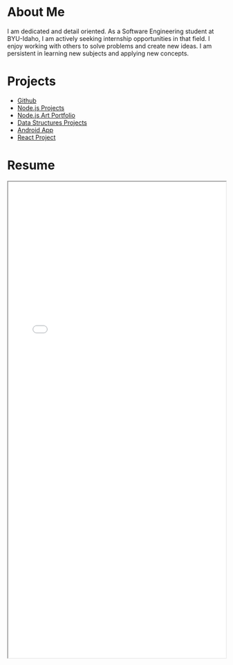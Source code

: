 <html>
    <body>
        <h1>About Me</h1>
        <p>I am dedicated and detail oriented. As a Software Engineering student at BYU-Idaho, I am actively seeking internship opportunities in that field. I enjoy working with others to solve problems and create new ideas. I am persistent in learning new subjects and applying new concepts.</p>
    </body>
    <h1>Projects</h1>
    <ul>
        <li>
            <a href="https://github.com/dreyvonn">Github</a>
        </li>
        <li>
            <a href="https://github.com/dreyvonn/cse341-node">Node.js Projects</a>
        </li>
        <li>
            <a href="https://github.com/dreyvonn/cse341-teamProject">Node.js Art Portfolio</a>
        </li>
        <li>
            <a href="https://github.com/dreyvonn/Data-Structures">Data Structures Projects</a>
        </li>
        <li>
            <a href="https://github.com/dreyvonn/cineman-app">Android App</a>
        </li>
        <li>
            <a href="https://github.com/dreyvonn/react-task">React Project</a>
        </li>
    </ul>
    <h1>Resume</h1>
    <iframe src="./SE_resume_2021.pdf" width="100%" height="1100px">
    </iframe>
</html>

